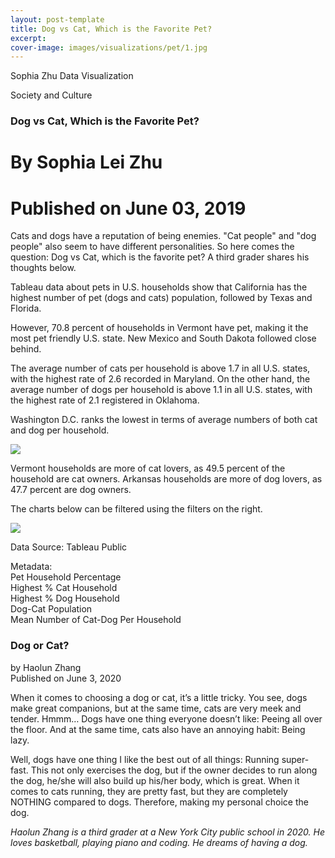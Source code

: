 ```yaml
---
layout: post-template
title: Dog vs Cat, Which is the Favorite Pet?
excerpt: 
cover-image: images/visualizations/pet/1.jpg
---
```

Sophia Zhu Data Visualization
  
Society and Culture
### Dog vs Cat, Which is the Favorite Pet?

# By Sophia Lei Zhu
# Published on June 03, 2019

<p></p>
Cats and dogs have a reputation of being enemies. "Cat people" and "dog people" also seem to have different personalities. So here comes the question: Dog vs Cat, which is the favorite pet? A third grader shares his thoughts below.

Tableau data about pets in U.S. households show that California has the highest number of pet (dogs and cats) population, followed by Texas and Florida.

However, 70.8 percent of households in Vermont have pet, making it the most pet friendly U.S. state. New Mexico and South Dakota followed close behind.

The average number of cats per household is above 1.7 in all U.S. states, with the highest rate of 2.6 recorded in Maryland. On the other hand, the average number of dogs per household is above 1.1 in all U.S. states, with the highest rate of 2.1 registered in Oklahoma. 

Washington D.C. ranks the lowest in terms of average numbers of both cat and dog per household.  
 
<div>
<div class='tableauPlaceholder' id='viz1591219357443' style='position: relative'><noscript><a href='https:&#47;&#47;sophia-lei-zhu.github.io&#47;#DataVisualization'><img alt=' ' src='https:&#47;&#47;public.tableau.com&#47;static&#47;images&#47;6S&#47;6SBKKB6SZ&#47;1_rss.png' style='border: none' /></a></noscript><object class='tableauViz'  style='display:none;'><param name='host_url' value='https%3A%2F%2Fpublic.tableau.com%2F' /> <param name='embed_code_version' value='3' /> <param name='path' value='shared&#47;6SBKKB6SZ' /> <param name='toolbar' value='yes' /><param name='static_image' value='https:&#47;&#47;public.tableau.com&#47;static&#47;images&#47;6S&#47;6SBKKB6SZ&#47;1.png' /> <param name='animate_transition' value='yes' /><param name='display_static_image' value='yes' /><param name='display_spinner' value='yes' /><param name='display_overlay' value='yes' /><param name='display_count' value='yes' /></object></div>                <script type='text/javascript'>                    var divElement = document.getElementById('viz1591219357443');                    var vizElement = divElement.getElementsByTagName('object')[0];                    vizElement.style.width='100%';vizElement.style.height=(divElement.offsetWidth*0.75)+'px';                    var scriptElement = document.createElement('script');                    scriptElement.src = 'https://public.tableau.com/javascripts/api/viz_v1.js';                    vizElement.parentNode.insertBefore(scriptElement, vizElement);                </script>
</div>
<p></p>
Vermont households are more of cat lovers, as 49.5 percent of the household are cat owners. Arkansas households are more of dog lovers, as 47.7 percent are dog owners.

The charts below can be filtered using the filters on the right.

<div>
<div class='tableauPlaceholder' id='viz1591228914616' style='position: relative'><noscript><a href='https:&#47;&#47;sophia-lei-zhu.github.io&#47;#DataVisualization'><img alt=' ' src='https:&#47;&#47;public.tableau.com&#47;static&#47;images&#47;Do&#47;DogVSCatWhoisthefavoritePet&#47;HighestCatHousehold&#47;1_rss.png' style='border: none' /></a></noscript><object class='tableauViz'  style='display:none;'><param name='host_url' value='https%3A%2F%2Fpublic.tableau.com%2F' /> <param name='embed_code_version' value='3' /> <param name='site_root' value='' /><param name='name' value='DogVSCatWhoisthefavoritePet&#47;HighestCatHousehold' /><param name='tabs' value='yes' /><param name='toolbar' value='yes' /><param name='static_image' value='https:&#47;&#47;public.tableau.com&#47;static&#47;images&#47;Do&#47;DogVSCatWhoisthefavoritePet&#47;HighestCatHousehold&#47;1.png' /> <param name='animate_transition' value='yes' /><param name='display_static_image' value='yes' /><param name='display_spinner' value='yes' /><param name='display_overlay' value='yes' /><param name='display_count' value='yes' /><param name='filter' value='publish=yes' /></object></div>                <script type='text/javascript'>                    var divElement = document.getElementById('viz1591228914616');                    var vizElement = divElement.getElementsByTagName('object')[0];                    vizElement.style.width='100%';vizElement.style.height=(divElement.offsetWidth*0.75)+'px';                    var scriptElement = document.createElement('script');                    scriptElement.src = 'https://public.tableau.com/javascripts/api/viz_v1.js';                    vizElement.parentNode.insertBefore(scriptElement, vizElement);                </script>
</div>

<p></p>
Data Source: Tableau Public

Metadata:  
Pet Household Percentage  
Highest % Cat Household  
Highest % Dog Household  
Dog-Cat Population  
Mean Number of Cat-Dog Per Household

### Dog or Cat?  
by Haolun Zhang  
Published on June 3, 2020  

When it comes to choosing a dog or cat, it’s a little tricky. You see, dogs make great companions, but at the same time, cats are very meek and tender. Hmmm… Dogs have one thing everyone doesn’t like: Peeing all over the floor. And at the same time, cats also have an annoying habit: Being lazy.  

Well, dogs have one thing I like the best out of all things: Running super-fast. This not only exercises the dog, but if the owner decides to run along the dog, he/she will also build up his/her body, which is great. When it comes to cats running, they are pretty fast, but they are completely NOTHING compared to dogs. Therefore, making my personal choice the dog.  

*Haolun Zhang is a third grader at a New York City public school in 2020. He loves basketball, playing piano and coding. He dreams of having a dog.*


